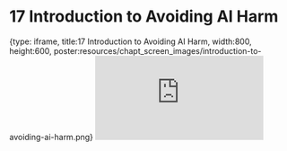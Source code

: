 # 17 Introduction to Avoiding AI Harm
 
{type: iframe, title:17 Introduction to Avoiding AI Harm, width:800, height:600, poster:resources/chapt_screen_images/introduction-to-avoiding-ai-harm.png}
![](https://hutchdatascience.org/AI_for_Decision_Makers/no_toc/introduction-to-avoiding-ai-harm.html)
 

 
